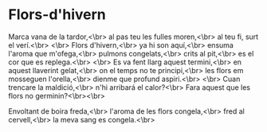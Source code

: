 # Flors-d'hivern

Marca vana de la tardor,<\br>
al pas teu les fulles moren,<\br>
al teu fi, surt el verí.<\br>
<\br>
Flors d'hivern,<\br>
ya hi son aquí,<\br>
ensuma l'aroma que m'ofega,<\br>
pulmons congelats,<\br>
crits al pit,<\br>
es el cor que es replega.<\br>
<\br>
Es va fent llarg aquest termini,<\br>
en aquest llaverint gelat,<\br>
on el temps no te principi,<\br>
les flors em mosseguen l'orella,<\br>
dienme que profund aspiri.<\br>
<\br>
Cuan trencare la maldició,<\br>
n'hi arribará el calor?<\br>
Fara aquest que les flors no germinin?<\br><\br>

Envoltant de boira freda,<\br>
l'aroma de les flors congela,<\br>
fred al cervell,<\br>
la meva sang es congela.<\br>
